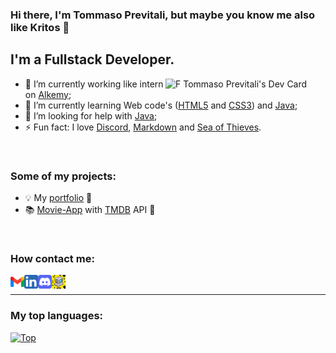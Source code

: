 <!--
**Kritos-dev/Kritos-dev** is a ✨ _special_ ✨ repository because its `README.md` (this file) appears on your GitHub profile.

Here are some ideas to get you started:

- 🔭 I’m currently working on ...
- 🌱 I’m currently learning ...
- 👯 I’m looking to collaborate on ...
- 🤔 I’m looking for help with ...
- 💬 Ask me about ...
- 📫 How to reach me: ...
- 😄 Pronouns: ...
- ⚡ Fun fact: ...
-->

### Hi there, I'm Tommaso Previtali, but maybe you know me also like **Kritos** 👋
## I'm a Fullstack Developer.

<link rel="stylesheet" href="path/to/font-awesome/css/font-awesome.min.css">
<div align="left" >
  
  <a href="https://app.daily.dev/kritosdev" target="_blank">
    <img
      width="256"
      align="right"
      src="https://api.daily.dev/devcards/v2/YSHWsx54wVorho3eZl8dg.png?type=default&r=91o"
      alt="F Tommaso Previtali's Dev Card"
    />
  </a>

- 🔭 I’m currently working like intern on [Alkemy](https://www.alkemy.com/);
- 🌱 I’m currently learning Web code's ([HTML5](https://www.w3schools.com/Html/) and [CSS3](https://www.w3schools.com/css/)) and [Java](https://www.java.com/);
- 🤔 I’m looking for help with [Java](https://www.java.com/);
- ⚡ Fun fact: I love [Discord](https://www.discord.com/), [Markdown](https://www.markdownguide.org/) and [Sea of Thieves](https://seaofthieves.com/).
<br/>

### Some of my projects:
- 💡 My [portfolio](https://github.com/Kritos-dev/portfolio) 🔄️
- 📚 [Movie-App](https://jolly-field-0ad455f03.4.azurestaticapps.net/) with [TMDB](https://www.themoviedb.org/) API 🔄️
<br/>

### How contact me:
[<img align="left" width="22px" target="_blank" alt="Kritos-dev | Mail" src="./assets/gmail-icon.png"/>][mailto]
[<img align="left" width="22px" target="_blank" alt="Kritos-dev | LinkedIn" src="./assets/linkedin-icon.png"/>][linkedin]
[<img align="left" width="22px" target="_blank" alt="Kritos-dev | Discord" src="./assets/discord-icon.png"/>][discord]
[<img align="left" width="22px" target="_blank" alt="Kritos-dev | Codèdex" src="./assets/codedex-icon.jpeg"/>][codedex]
</div>
<br/>

---
### My top languages:
[![Top](https://github-readme-stats.vercel.app/api/top-langs/?username=Kritos-dev&layout=compact&theme=ambient_gradient)](https://github.com/anuraghazra/github-readme-stats)
<!-- ![Github stats](https://github-readme-stats.vercel.app/api?username=Kritos-dev&theme=highcontrast&show_icons=true&count_private=true) [STATS PROFILE]-->


[mailto]: mailto:tom.previtali@gmail.com
[linkedin]: https://www.linkedin.com/in/f-tommaso-previtali/
[discord]: https://discord.com/users/454672604268331042
[codedex]: https://www.codedex.io/@Kritos
